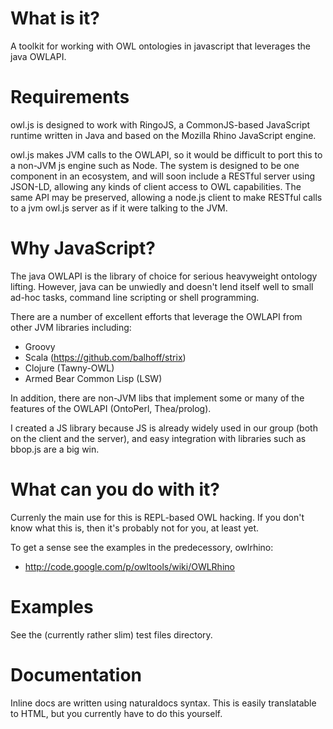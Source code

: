 # What is it?

A toolkit for working with OWL ontologies in javascript that leverages
the java OWLAPI.

# Requirements

owl.js is designed to work with RingoJS, a CommonJS-based
JavaScript runtime written in Java and based on the Mozilla Rhino
JavaScript engine.

owl.js makes JVM calls to the OWLAPI, so it would be difficult to port
this to a non-JVM js engine such as Node. The system is designed to be
one component in an ecosystem, and will soon include a RESTful server
using JSON-LD, allowing any kinds of client access to OWL
capabilities. The same API may be preserved, allowing a node.js client
to make RESTful calls to a jvm owl.js server as if it were talking to
the JVM.

# Why JavaScript?

The java OWLAPI is the library of choice for serious heavyweight
ontology lifting. However, java can be unwiedly and doesn't lend
itself well to small ad-hoc tasks, command line scripting or shell
programming.

There are a number of excellent efforts that leverage the OWLAPI from
other JVM libraries including:

 * Groovy
 * Scala (https://github.com/balhoff/strix)
 * Clojure (Tawny-OWL)
 * Armed Bear Common Lisp (LSW)

In addition, there are non-JVM libs that implement some or many of the
features of the OWLAPI (OntoPerl, Thea/prolog).

I created a JS library because JS is already widely used in our group
(both on the client and the server), and easy integration with
libraries such as bbop.js are a big win.

# What can you do with it?

Currenly the main use for this is REPL-based OWL hacking. If you don't
know what this is, then it's probably not for you, at least yet.

To get a sense see the examples in the predecessory, owlrhino:

 * http://code.google.com/p/owltools/wiki/OWLRhino

# Examples

See the (currently rather slim) test files directory.

# Documentation

Inline docs are written using naturaldocs syntax. This is easily
translatable to HTML, but you currently have to do this yourself.

